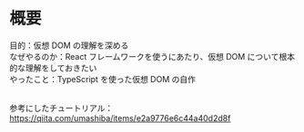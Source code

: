 # 概要

目的：仮想 DOM の理解を深める<br>
なぜやるのか：React フレームワークを使うにあたり、仮想 DOM について根本的な理解をしておきたい<br>
やったこと：TypeScript を使った仮想 DOM の自作<br><br>

参考にしたチュートリアル：https://qiita.com/umashiba/items/e2a9776e6c44a40d2d8f
